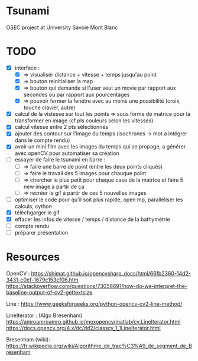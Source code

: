 # Tsunami
OSEC project at University Savoie Mont Blanc
# TODO
 - [x] interface :
   - [x] => visualiser distance + vitesse + temps jusqu'au point
   - [x] => bouton reinitialiser la map
   - [x] => bouton qui demande si l'user veut un movie par rapport aux secondes ou par rapport aux pourcentages
   - [x] => pouvoir fermer la fenètre avec au moins une possibilité (croix, touche clavier, autre)
 - [x] calcul de la vistesse sur tout les points => sous forme de matrice pour la transformer en image (cf pls couleurs selon les vitesses)
 - [x] calcul vitesse entre 2 pts sélectionnés
 - [x] ajouter des contour sur l'image du temps (isochrones -> mot a intégrer dans le compte rendu)
 - [x] avoir un mini film avec les images du temps qui se propage, a générer avec openCV pour automatiser sa création
 - [ ] essayer de faire le tsunami en barre :
    - [ ] => faire une barre de point (entre les deux points cliqués)
    - [ ] => faire le travail des 5 images pour chauque point
    - [ ] => chercher le plus petit pour chaque case de la matrice et faire 5 new image à partir de ça
    - [ ] => recréer le gif à partir de ces 5 nouvelles images
 - [ ] optimiser le code pour qu'il soit plus rapide, open mp, paralléliser les calculs, cython
 - [x] téléchgarger le gif
 - [x] effacer les infos de vitesse / temps / distance de la bathymétrie
 - [ ] compte rendu
 - [ ] préparer présentation 

# Resources
OpenCV : 
https://shimat.github.io/opencvsharp_docs/html/66fb2360-14d2-3431-c0ef-1679c153cf06.htm
https://stackoverflow.com/questions/73056691/how-do-we-interpret-the-baseline-output-of-cv2-gettextsize

Line :
https://www.geeksforgeeks.org/python-opencv-cv2-line-method/

LineIterator : (Algo Bresenham)
https://amroamroamro.github.io/mexopencv/matlab/cv.LineIterator.html
https://docs.opencv.org/4.x/dc/dd2/classcv_1_1LineIterator.html

Bresenham (wiki):
https://fr.wikipedia.org/wiki/Algorithme_de_trac%C3%A9_de_segment_de_Bresenham
